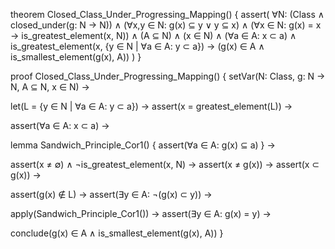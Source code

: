 theorem Closed_Class_Under_Progressing_Mapping() {
  assert(
    ∀N: (Class ∧ closed_under(g: N → N)) ∧
    (∀x,y ∈ N: g(x) ⊆ y ∨ y ⊆ x) ∧
    (∀x ∈ N: g(x) = x → is_greatest_element(x, N)) ∧
    (A ⊆ N) ∧ (x ∈ N) ∧
    (∀a ∈ A: x ⊂ a) ∧ 
    is_greatest_element(x, {y ∈ N | ∀a ∈ A: y ⊂ a}) →
    (g(x) ∈ A ∧ is_smallest_element(g(x), A))
  )
}

proof Closed_Class_Under_Progressing_Mapping() {
  setVar(N: Class, g: N → N, A ⊆ N, x ∈ N) →
  
  let(L = {y ∈ N | ∀a ∈ A: y ⊂ a}) →
  assert(x = greatest_element(L)) →
  
  assert(∀a ∈ A: x ⊂ a) →
  
  lemma Sandwich_Principle_Cor1() {
    assert(∀a ∈ A: g(x) ⊆ a)
  } →
  
  assert(x ≠ ∅) ∧ ¬is_greatest_element(x, N) →
  assert(x ≠ g(x)) →
  assert(x ⊂ g(x)) →
  
  assert(g(x) ∉ L) →
  assert(∃y ∈ A: ¬(g(x) ⊂ y)) →
  
  apply(Sandwich_Principle_Cor1()) →
  assert(∃y ∈ A: g(x) = y) →
  
  conclude(g(x) ∈ A ∧ is_smallest_element(g(x), A))
}